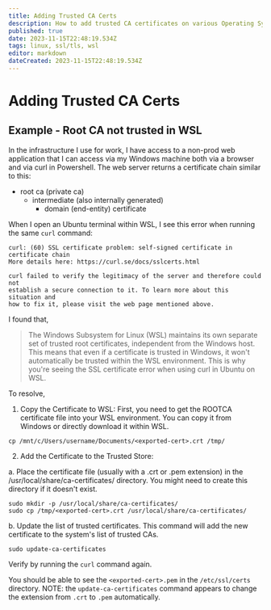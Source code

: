 ```yaml
---
title: Adding Trusted CA Certs
description: How to add trusted CA certificates on various Operating Systems. 
published: true
date: 2023-11-15T22:48:19.534Z
tags: linux, ssl/tls, wsl
editor: markdown
dateCreated: 2023-11-15T22:48:19.534Z
---
```


# Adding Trusted CA Certs

## Example - Root CA not trusted in WSL

In the infrastructure I use for work, I have access to a non-prod web application that I can access via my Windows machine both via a browser and via curl in Powershell. The web server returns a certificate chain similar to this: 

- root ca (private ca)
	- intermediate (also internally generated)
  		- domain (end-entity) certificate
   
When I open an Ubuntu terminal within WSL, I see this error when running the same `curl` command: 

```
curl: (60) SSL certificate problem: self-signed certificate in certificate chain
More details here: https://curl.se/docs/sslcerts.html

curl failed to verify the legitimacy of the server and therefore could not
establish a secure connection to it. To learn more about this situation and
how to fix it, please visit the web page mentioned above.
```

I found that,

> The Windows Subsystem for Linux (WSL) maintains its own separate set of trusted root certificates, independent from the Windows host. This means that even if a certificate is trusted in Windows, it won't automatically be trusted within the WSL environment. This is why you're seeing the SSL certificate error when using curl in Ubuntu on WSL.

To resolve, 

1. Copy the Certificate to WSL: First, you need to get the ROOTCA certificate file into your WSL environment. You can copy it from Windows or directly download it within WSL.

```
cp /mnt/c/Users/username/Documents/<exported-cert>.crt /tmp/
```

2. Add the Certificate to the Trusted Store:

a. Place the certificate file (usually with a .crt or .pem extension) in the /usr/local/share/ca-certificates/ directory. You might need to create this directory if it doesn't exist.
  
```
sudo mkdir -p /usr/local/share/ca-certificates/
sudo cp /tmp/<exported-cert>.crt /usr/local/share/ca-certificates/
```

b. Update the list of trusted certificates. This command will add the new certificate to the system's list of trusted CAs.

```
sudo update-ca-certificates
```

Verify by running the `curl` command again. 

You should be able to see the `<exported-cert>.pem` in the `/etc/ssl/certs` directory. NOTE: the `update-ca-certificates` command appears to change the extension from `.crt` to `.pem` automatically. 

